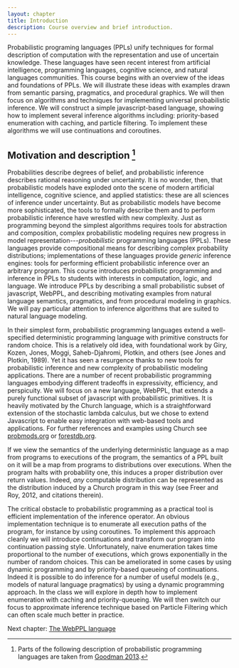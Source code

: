```yaml
---
layout: chapter
title: Introduction
description: Course overview and brief introduction.
---
```


Probabilistic programing languages (PPLs) unify techniques for formal description of computation with the representation and use of uncertain knowledge. These languages have seen recent interest from artificial intelligence, programming languages, cognitive science, and natural languages communities. 
This course begins with an overview of the ideas and foundations of PPLs. We will illustrate these ideas with examples drawn from semantic parsing, pragmatics, and procedural graphics. We will then focus on algorithms and techniques for implementing universal probabilistic inference. 
We will construct a simple javascript-based language, showing how to implement several inference algorithms including: priority-based enumeration with caching, and particle filtering. To implement these algorithms we will use continuations and coroutines.

## Motivation and description [^1]

[^1]: Parts of the following description of probabilistic programming languages are taken from [Goodman 2013](http://web.stanford.edu/~ngoodman/papers/POPL2013-abstract.pdf).


Probabilities describe degrees of belief, and probabilistic inference describes rational reasoning under uncertainty. It is no wonder, then, that probabilistic models have exploded onto the scene of modern artificial intelligence, cognitive science, and applied statistics: these are all sciences of inference under uncertainty. But as probabilistic models have become more sophisticated, the tools to formally describe them and to perform probabilistic inference have wrestled with new complexity. Just as programming beyond the simplest algorithms requires tools for abstraction and composition, complex probabilistic modeling requires new progress in model representation---*probabilistic* programming languages (PPLs). These languages provide compositional means for describing complex probability distributions; implementations of these languages provide *generic* inference engines: tools for performing efficient probabilistic inference over an arbitrary program. This course introduces probabilistic programming and inference in PPLs to students with interests in computation, logic, and language. We introduce PPLs by describing a small probabilistic subset of javascript, WebPPL, and describing motivating examples from natural language semantics, pragmatics, and from procedural modeling in graphics. We will pay particular attention to inference algorithms that are suited to natural language modeling.

In their simplest form, probabilistic programming languages extend a well-specified deterministic programming language with primitive constructs for random choice. 
This is a relatively old idea, with foundational work by Giry, Kozen, Jones, Moggi, Saheb-Djahromi, Plotkin, and others (see Jones and Plotkin, 1989). Yet it has seen a resurgence thanks to new tools for probabilistic inference and new complexity of probabilistic modeling applications. There are a number of recent probabilistic programming languages embodying different tradeoffs in expressivity, efficiency, and perspicuity. 
We will focus on a new language, WebPPL, that extends a purely functional subset of javascript with probabilistic primitives. It is heavily motivated by the Church language, which is a straightforward extension of the stochastic lambda calculus, but we chose to extend Javascript to enable easy integration with web-based tools and applications. For further references and examples using Church see [probmods.org](https://probmods.org) or [forestdb.org](http://forestdb.org).

If we view the semantics of the underlying deterministic language as a map from programs to executions of the program, the semantics of a PPL built on it will be a map from programs to distributions over executions. When the program halts with probability one, this induces a proper distribution over return values. Indeed, *any* computable distribution can be represented as the distribution induced by a Church program in this way (see Freer and Roy, 2012, and citations therein).

The critical obstacle to probabilistic programming as a practical tool is efficient implementation of the inference operator. An obvious implementation technique is to enumerate all execution paths of the program, for instance by using coroutines. To implement this approach cleanly we will introduce continuations and transform our program into continuation passing style. Unfortunately, naive enumeration takes time proportional to the number of executions, which grows exponentially in the number of random choices. This can be ameliorated in some cases by using dynamic programming and by priority-based queueing of continuations. Indeed it is possible to do inference for a number of useful models (e.g., models of natural language pragmatics) by using a dynamic programming approach. In the class we will explore in depth how to implement enumeration with caching and priority-queueing. We will then switch our focus to approximate inference technique based on Particle Filtering which can often scale much better in practice. 

Next chapter: [The WebPPL language](/chapters/02-webppl.html)
